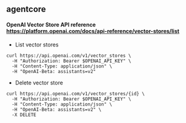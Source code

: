 ## agentcore

#### OpenAI Vector Store API reference  https://platform.openai.com/docs/api-reference/vector-stores/list

- List vector stores

```
curl https://api.openai.com/v1/vector_stores \
  -H "Authorization: Bearer $OPENAI_API_KEY" \
  -H "Content-Type: application/json" \
  -H "OpenAI-Beta: assistants=v2"
```

- Delete vector store

```
curl https://api.openai.com/v1/vector_stores/{id} \
  -H "Authorization: Bearer $OPENAI_API_KEY" \
  -H "Content-Type: application/json" \
  -H "OpenAI-Beta: assistants=v2" \
  -X DELETE
```

